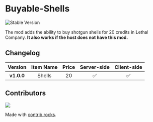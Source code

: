 # Buyable-Shells

![Stable Version](https://img.shields.io/badge/version-v1.0.0-brightgreen)

The mod adds the ability to buy shotgun shells for 20 credits in Lethal Company. **It also works if the host does not have this mod.**

## Changelog

|  Version   | Item Name | Price | Server-side | Client-side |
|:----------:|:---------:| :---: | :---: | :---: |
| **v1.0.0** |  Shells   | 20 | ✅ | ✅ |


## Contributors
<a href="https://github.com/8V-e-n-o-m8/Buyable-Shells/graphs/contributors">
  <img src="https://contrib.rocks/image?repo=8V-e-n-o-m8/Buyable-Shells" />
</a>

Made with [contrib.rocks](https://contrib.rocks).
